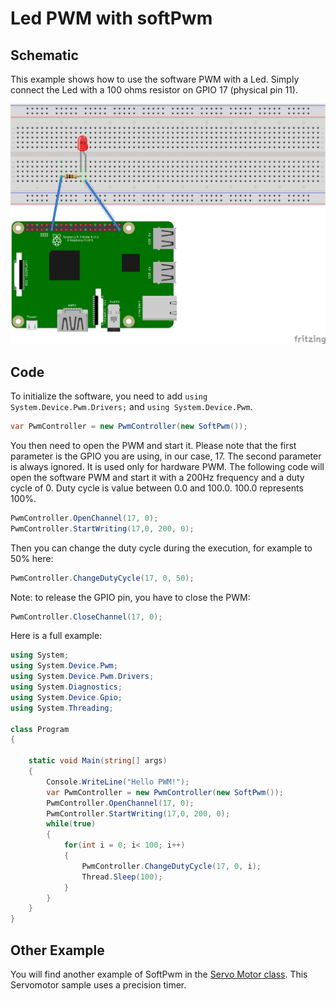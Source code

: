 # Led PWM with softPwm

## Schematic

This example shows how to use the software PWM with a Led. Simply connect the Led with a 100 ohms resistor on GPIO 17 (physical pin 11).

![schema](./pwmled.png)

## Code

To initialize the software, you need to add ```using System.Device.Pwm.Drivers;``` and ```using System.Device.Pwm```.

```csharp
var PwmController = new PwmController(new SoftPwm());
```

You then need to open the PWM and start it. Please note that the first parameter is the GPIO you are using, in our case, 17. The second parameter is always ignored. It is used only for hardware PWM. The following code will open the software PWM and start it with a 200Hz frequency and a duty cycle of 0. Duty cycle is value between 0.0 and 100.0. 100.0 represents 100%. 

```csharp
PwmController.OpenChannel(17, 0);
PwmController.StartWriting(17,0, 200, 0);        
```

Then you can change the duty cycle during the execution, for example to 50% here:

```csharp
PwmController.ChangeDutyCycle(17, 0, 50);
```

Note: to release the GPIO pin, you have to close the PWM:

```csharp
PwmController.CloseChannel(17, 0);
```

Here is a full example:

```csharp
using System;
using System.Device.Pwm;
using System.Device.Pwm.Drivers;
using System.Diagnostics;
using System.Device.Gpio;
using System.Threading;

class Program
{

    static void Main(string[] args)
    {
        Console.WriteLine("Hello PWM!");
        var PwmController = new PwmController(new SoftPwm());
        PwmController.OpenChannel(17, 0);
        PwmController.StartWriting(17,0, 200, 0);        
        while(true)
        {
            for(int i = 0; i< 100; i++)
            {
                PwmController.ChangeDutyCycle(17, 0, i);       
                Thread.Sleep(100);
            }
        }        
    }
}
```

## Other Example 

You will find another example of SoftPwm in the [Servo Motor class](/src/devices/Servo/samples/README.md). This Servomotor sample uses a precision timer.


